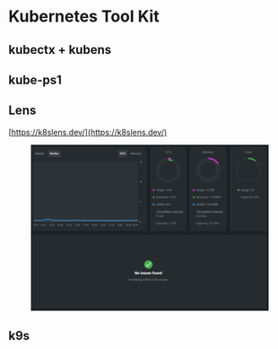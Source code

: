 # Kubernetes Tool Kit



## kubectx + kubens





## kube-ps1



## Lens

[https://k8slens.dev/](https://k8slens.dev/)

<figure><img src="../../.gitbook/assets/image (2) (2).png" alt=""><figcaption></figcaption></figure>





## k9s



##
